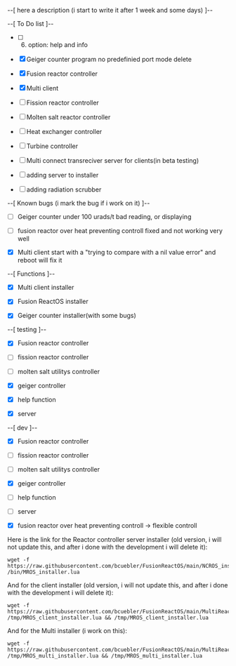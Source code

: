 --[ here a description (i start to write it after 1 week and some days) ]--




--[ To Do list ]--
- [ ] 6. option: help and info
- [x] Geiger counter program no predefinied port mode delete
- [x] Fusion reactor controller
- [x] Multi client
- [ ] Fission reactor controller
- [ ] Molten salt reactor controller
- [ ] Heat exchanger controller
- [ ] Turbine controller
- [ ] Multi connect transreciver server for clients(in beta testing)
- [ ] adding server to installer
- [ ] adding radiation scrubber



--[ Known bugs (i mark the bug if i work on it) ]--
- [ ] Geiger counter under 100 urads/t bad reading, or displaying
- [ ] fusion reactor over heat preventing controll fixed and not working very well
- [x] Multi client start with a "trying to compare with a nil value error" and reboot will fix it



--[ Functions ]--
- [x] Multi client installer
- [x] Fusion ReactOS installer
- [x] Geiger counter installer(with some bugs)



--[ testing ]--
- [x] Fusion reactor controller
- [ ] fission reactor controller
- [ ] molten salt utilitys controller
- [x] geiger controller
- [x] help function
- [x] server



--[ dev ]--
- [x] Fusion reactor controller
- [ ] fission reactor controller
- [ ] molten salt utilitys controller
- [x] geiger controller
- [ ] help function
- [ ] server
- [x] fusion reactor over heat preventing controll -> flexible controll



Here is the link for the Reactor controller server installer (old version, i will not update this, and after i done with the development i will delete it):
```
wget -f https://raw.githubusercontent.com/bcuebler/FusionReactOS/main/NCROS_installer.lua /bin/MROS_installer.lua
```

And for the client installer (old version, i will not update this, and after i done with the development i will delete it):
```
wget -f https://raw.githubusercontent.com/bcuebler/FusionReactOS/main/MultiReactOS_client_installer.lua /tmp/MROS_client_installer.lua && /tmp/MROS_client_installer.lua
```

And for the Multi installer (i work on this):
```
wget -f https://raw.githubusercontent.com/bcuebler/FusionReactOS/main/MultiReactOS_multi_installer.lua /tmp/MROS_multi_installer.lua && /tmp/MROS_multi_installer.lua
```
